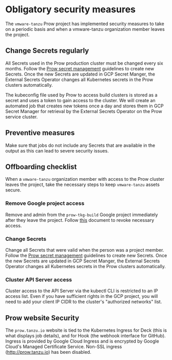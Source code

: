 # Obligatory security measures

The `vmware-tanzu` Prow project has implemented security measures to take on a periodic basis and when a vmware-tanzu organization member leaves the project.

## Change Secrets regularly

All Secrets used in the Prow production cluster must be changed every six months. Follow the [Prow secret management](./prow-secrets-management.md) guidelines to create new Secrets. Once the new Secrets are updated in GCP Secret Manger, the External Secrets Operator changes all Kubernetes secrets in the Prow clusters automatically.

The kubeconfig file used by Prow to access build clusters is stored as a secret and uses a token to gain access to the cluster.  We will create an automated job that creates new tokens once a day and stores them in GCP Secret Manager for retrieval by the External Secrets Operator on the Prow service cluster.

## Preventive measures

Make sure that jobs do not include any Secrets that are available in the output as this can lead to severe security issues.

## Offboarding checklist

When a `vmware-tanzu` organization member with access to the Prow cluster leaves the project, take the necessary steps to keep `vmware-tanzu` assets secure.

### Remove Google project access

Remove and admin from the `prow-tkg-build` Google project immediately after they leave the project. Follow [this](https://cloud.google.com/iam/docs/granting-changing-revoking-access) document to revoke necessary access.

### Change Secrets

Change all Secrets that were valid when the person was a project member. Follow the [Prow secret management](./prow-secrets-management.md) guidelines to create new Secrets. Once the new Secrets are updated in GCP Secret Manger, the External Secrets Operator changes all Kubernetes secrets in the Prow clusters automatically.

### Cluster API Server access

Cluster access to the API Server via the kubectl CLI is restricted to an IP access list.  Even if you have sufficient rights in the GCP project, you will need to add your client IP CIDR to the cluster's "authorized networks" list.

## Prow website Security
The `prow.tanzu.io` website is tied to the Kubernetes Ingress for Deck (this is what displays job details), and for Hook (the webhook interface for GitHub).  Ingress is provided by Google Cloud Ingress and is encrypted by Google Cloud's Managed Certificate Service.  Non-SSL ingress (http://prow.tanzu.io) has been disabled.

